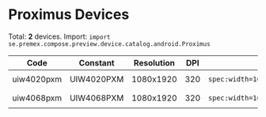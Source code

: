 # Proximus Devices

Total: **2** devices. Import: `import se.premex.compose.preview.device.catalog.android.Proximus`

| Code | Constant | Resolution | DPI | Compose Spec | Preview Usage |
|------|----------|------------|-----|-------------|---------------|
| uiw4020pxm | UIW4020PXM | 1080x1920 | 320 | `spec:width=1080px,height=1920px,dpi=320` | `@Preview(device = Proximus.UIW4020PXM)` |
| uiw4068pxm | UIW4068PXM | 1080x1920 | 320 | `spec:width=1080px,height=1920px,dpi=320` | `@Preview(device = Proximus.UIW4068PXM)` |

<!-- Generated automatically. Do not edit manually. -->
